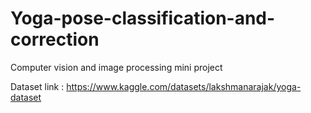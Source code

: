 # Yoga-pose-classification-and-correction
Computer vision and image processing mini project


Dataset link : https://www.kaggle.com/datasets/lakshmanarajak/yoga-dataset


